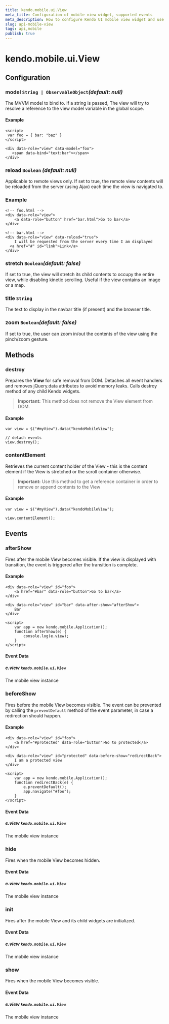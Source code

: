 ```yaml
---
title: kendo.mobile.ui.View
meta_title: Configuration of mobile view widget, supported events
meta_description: How to configure Kendo UI mobile view widget and use events to create highly interactive mobile applications.
slug: api-mobile-view
tags: api,mobile
publish: true
---
```


# kendo.mobile.ui.View

## Configuration

### model `String | ObservableObject`*(default: null)*

The MVVM model to bind to. If a string is passed, The view will try to resolve a reference to the view model variable in the global scope.

#### Example

    <script>
     var foo = { bar: "baz" }
    </script>

    <div data-role="view" data-model="foo">
       <span data-bind="text:bar"></span>
    </div>

### reload `Boolean` *(default: null)*

Applicable to remote views only. If set to true, the remote view contents will be reloaded from the server (using Ajax) each time the view is navigated to.

### Example

    <!-- foo.html -->
    <div data-role="view">
        <a data-role="button" href="bar.html">Go to bar</a>
    </div>

    <!-- bar.html -->
    <div data-role="view" data-reload="true">
        I will be requested from the server every time I am displayed
      <a href="#" id="link">Link</a>
    </div>

### stretch `Boolean`*(default: false)*

If set to true, the view will stretch its child contents to occupy the entire view, while disabling kinetic scrolling.
Useful if the view contains an image or a map.

### title `String`

The text to display in the navbar title (if present) and the browser title.

### zoom `Boolean`*(default: false)*

If set to true, the user can zoom in/out the contents of the view using the pinch/zoom gesture.

## Methods

### destroy
Prepares the **View** for safe removal from DOM. Detaches all event handlers and removes jQuery.data attributes to avoid memory leaks. Calls destroy method of any child Kendo widgets.

> **Important:** This method does not remove the View element from DOM.

#### Example

    var view = $("#myView").data("kendoMobileView");

    // detach events
    view.destroy();

### contentElement
Retrieves the current content holder of the View - this is the content element if the View is stretched or the scroll container otherwise.

> **Important:** Use this method to get a reference container in order to remove or append contents to the View

#### Example

    var view = $("#myView").data("kendoMobileView");

    view.contentElement();

## Events

### afterShow

Fires after the mobile View becomes visible. If the view is displayed with transition, the event is triggered after the transition is complete.

#### Example

    <div data-role="view" id="foo">
        <a href="#bar" data-role="button">Go to bar</a>
    </div>

    <div data-role="view" id="bar" data-after-show="afterShow">
        Bar
    </div>

    <script>
        var app = new kendo.mobile.Application();
        function afterShow(e) {
            console.log(e.view);
        }
    </script>

#### Event Data

##### e.view `kendo.mobile.ui.View`

The mobile view instance

### beforeShow

Fires before the mobile View becomes visible. The event can be prevented by calling the `preventDefault` method of the event parameter, in case a redirection should happen.

#### Example

    <div data-role="view" id="foo">
        <a href="#protected" data-role="button">Go to protected</a>
    </div>

    <div data-role="view" id="protected" data-before-show="redirectBack">
        I am a protected view
    </div>

    <script>
        var app = new kendo.mobile.Application();
        function redirectBack(e) {
            e.preventDefault();
            app.navigate("#foo");
        }
    </script>

#### Event Data

##### e.view `kendo.mobile.ui.View`

The mobile view instance

### hide

Fires when the mobile View becomes hidden.

#### Event Data

##### e.view `kendo.mobile.ui.View`

The mobile view instance

### init

Fires after the mobile View and its child widgets are initialized.

#### Event Data

##### e.view `kendo.mobile.ui.View`

The mobile view instance

### show

Fires when the mobile View becomes visible.

#### Event Data

##### e.view `kendo.mobile.ui.View`

The mobile view instance
